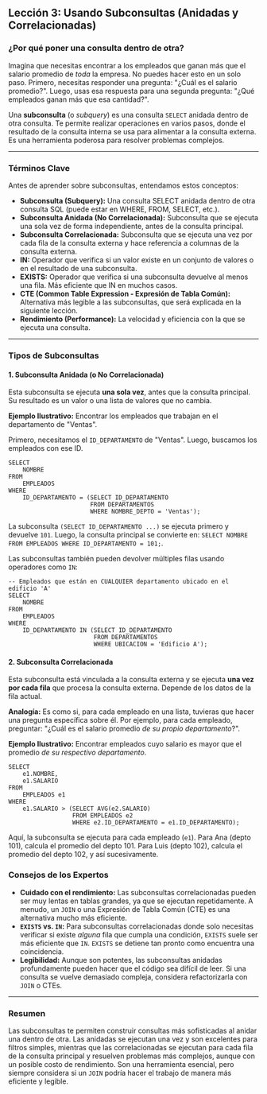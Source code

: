 ## Lección 3: Usando Subconsultas (Anidadas y Correlacionadas)

### ¿Por qué poner una consulta dentro de otra?

Imagina que necesitas encontrar a los empleados que ganan más que el salario promedio de *toda* la empresa. No puedes hacer esto en un solo paso. Primero, necesitas responder una pregunta: "¿Cuál es el salario promedio?". Luego, usas esa respuesta para una segunda pregunta: "¿Qué empleados ganan más que esa cantidad?".

Una **subconsulta** (o *subquery*) es una consulta `SELECT` anidada dentro de otra consulta. Te permite realizar operaciones en varios pasos, donde el resultado de la consulta interna se usa para alimentar a la consulta externa. Es una herramienta poderosa para resolver problemas complejos.

---

### Términos Clave

Antes de aprender sobre subconsultas, entendamos estos conceptos:

- **Subconsulta (Subquery):** Una consulta SELECT anidada dentro de otra consulta SQL (puede estar en WHERE, FROM, SELECT, etc.).
- **Subconsulta Anidada (No Correlacionada):** Subconsulta que se ejecuta una sola vez de forma independiente, antes de la consulta principal.
- **Subconsulta Correlacionada:** Subconsulta que se ejecuta una vez por cada fila de la consulta externa y hace referencia a columnas de la consulta externa.
- **IN:** Operador que verifica si un valor existe en un conjunto de valores o en el resultado de una subconsulta.
- **EXISTS:** Operador que verifica si una subconsulta devuelve al menos una fila. Más eficiente que IN en muchos casos.
- **CTE (Common Table Expression - Expresión de Tabla Común):** Alternativa más legible a las subconsultas, que será explicada en la siguiente lección.
- **Rendimiento (Performance):** La velocidad y eficiencia con la que se ejecuta una consulta.

---

### Tipos de Subconsultas

#### 1. Subconsulta Anidada (o No Correlacionada)
Esta subconsulta se ejecuta **una sola vez**, antes que la consulta principal. Su resultado es un valor o una lista de valores que no cambia.

**Ejemplo Ilustrativo:** Encontrar los empleados que trabajan en el departamento de "Ventas".

Primero, necesitamos el `ID_DEPARTAMENTO` de "Ventas". Luego, buscamos los empleados con ese ID.
```oracle
SELECT
    NOMBRE
FROM
    EMPLEADOS
WHERE
    ID_DEPARTAMENTO = (SELECT ID_DEPARTAMENTO 
                       FROM DEPARTAMENTOS 
                       WHERE NOMBRE_DEPTO = 'Ventas');
```

La subconsulta `(SELECT ID_DEPARTAMENTO ...)` se ejecuta primero y devuelve `101`. Luego, la consulta principal se convierte en: `SELECT NOMBRE FROM EMPLEADOS WHERE ID_DEPARTAMENTO = 101;`.

Las subconsultas también pueden devolver múltiples filas usando operadores como `IN`:
```oracle
-- Empleados que están en CUALQUIER departamento ubicado en el edificio 'A'
SELECT
    NOMBRE
FROM
    EMPLEADOS
WHERE
    ID_DEPARTAMENTO IN (SELECT ID_DEPARTAMENTO 
                        FROM DEPARTAMENTOS 
                        WHERE UBICACION = 'Edificio A');
```

#### 2. Subconsulta Correlacionada
Esta subconsulta está vinculada a la consulta externa y se ejecuta **una vez por cada fila** que procesa la consulta externa. Depende de los datos de la fila actual.

**Analogía:** Es como si, para cada empleado en una lista, tuvieras que hacer una pregunta específica sobre él. Por ejemplo, para cada empleado, preguntar: "¿Cuál es el salario promedio *de su propio departamento*?".

**Ejemplo Ilustrativo:** Encontrar empleados cuyo salario es mayor que el promedio *de su respectivo departamento*.
```oracle
SELECT
    e1.NOMBRE,
    e1.SALARIO
FROM
    EMPLEADOS e1
WHERE
    e1.SALARIO > (SELECT AVG(e2.SALARIO)
                  FROM EMPLEADOS e2
                  WHERE e2.ID_DEPARTAMENTO = e1.ID_DEPARTAMENTO);
```

Aquí, la subconsulta se ejecuta para cada empleado (`e1`). Para Ana (depto 101), calcula el promedio del depto 101. Para Luis (depto 102), calcula el promedio del depto 102, y así sucesivamente.

### Consejos de los Expertos
- **Cuidado con el rendimiento:** Las subconsultas correlacionadas pueden ser muy lentas en tablas grandes, ya que se ejecutan repetidamente. A menudo, un `JOIN` o una Expresión de Tabla Común (CTE) es una alternativa mucho más eficiente.
- **`EXISTS` vs. `IN`:** Para subconsultas correlacionadas donde solo necesitas verificar si existe *alguna* fila que cumpla una condición, `EXISTS` suele ser más eficiente que `IN`. `EXISTS` se detiene tan pronto como encuentra una coincidencia.
- **Legibilidad:** Aunque son potentes, las subconsultas anidadas profundamente pueden hacer que el código sea difícil de leer. Si una consulta se vuelve demasiado compleja, considera refactorizarla con `JOIN` o CTEs.

---

### Resumen
Las subconsultas te permiten construir consultas más sofisticadas al anidar una dentro de otra. Las anidadas se ejecutan una vez y son excelentes para filtros simples, mientras que las correlacionadas se ejecutan para cada fila de la consulta principal y resuelven problemas más complejos, aunque con un posible costo de rendimiento. Son una herramienta esencial, pero siempre considera si un `JOIN` podría hacer el trabajo de manera más eficiente y legible.
